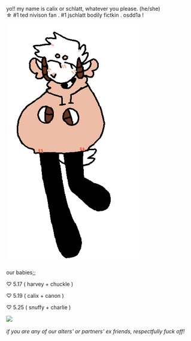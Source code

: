 
yo!! my name is calix or schlatt, whatever you please.   (he/she)  
☆ #1 ted nivison fan . #1 jschlatt bodily fictkin . osdd1a !

![](https://github.com/schlattcoin/schlattcoin/blob/main/mine.gif?raw=true)

our babies;;

♡ 5.17 ( harvey + chuckle )

♡ 5.19 ( calix + canon )

♡ 5.25 ( snuffy + charlie )

 
![](https://github.com/schlattcoin/tednivison/blob/main/gif.gif?raw=true)

*if you are any of our alters' or partners' ex friends, respectfully fuck off!*
